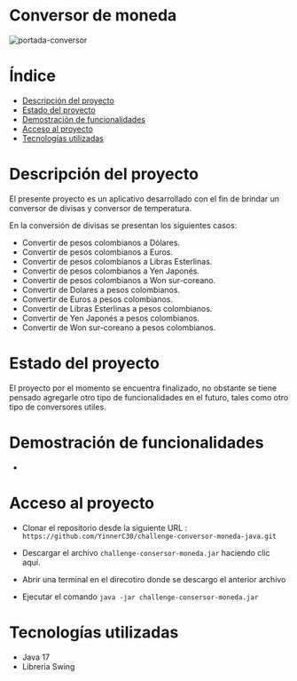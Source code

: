 # Conversor de moneda

![portada-conversor](https://github.com/YinnerC30/challenge-conversor-moneda-java/assets/92528747/35e8f3da-c453-46f9-95cb-b6024cc799d3)

# Índice

- [Descripción del proyecto](#Descripción-del-proyecto)
- [Estado del proyecto](#Estado-del-proyecto)
- [Demostración de funcionalidades](#Demostración-de-funcionalidades)
- [Acceso al proyecto](#Acceso-al-proyecto)
- [Tecnologías utilizadas](#Tecnologías-utilizadas)

# Descripción del proyecto

El presente proyecto es un aplicativo desarrollado con el fin de brindar un conversor de divisas y conversor de temperatura.

En la conversión de divisas se presentan los siguientes casos:

- Convertir de pesos colombianos a Dólares.
- Convertir de pesos colombianos a Euros.
- Convertir de pesos colombianos a Libras Esterlinas.
- Convertir de pesos colombianos a Yen Japonés.
- Convertir de pesos colombianos a Won sur-coreano.
- Convertir de Dolares a pesos colombianos.
- Convertir de Euros a pesos colombianos.
- Convertir de Libras Esterlinas a pesos colombianos.
- Convertir de Yen Japonés a pesos colombianos.
- Convertir de Won sur-coreano a pesos colombianos.


# Estado del proyecto

El proyecto por el momento se encuentra finalizado, no obstante se tiene pensado agregarle otro tipo de funcionalidades en el futuro, tales como otro tipo de conversores utiles.

# Demostración de funcionalidades

- 

# Acceso al proyecto

- Clonar el repositorio desde la siguiente URL : `https://github.com/YinnerC30/challenge-conversor-moneda-java.git`

- Descargar el archivo `challenge-consersor-moneda.jar` haciendo clic aquí.
- Abrir una terminal en el direcotiro donde se descargo el anterior archivo
- Ejecutar el comando `java -jar challenge-consersor-moneda.jar`

# Tecnologías utilizadas

- Java 17
- Libreria Swing
